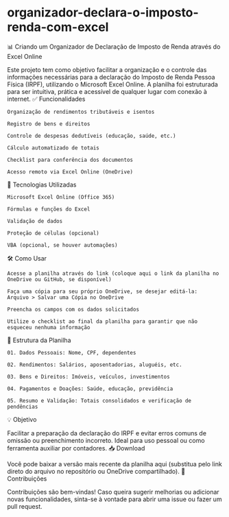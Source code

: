 # organizador-declara-o-imposto-renda-com-excel


📊 Criando um Organizador de Declaração de Imposto de Renda através do Excel Online

Este projeto tem como objetivo facilitar a organização e o controle das informações necessárias para a declaração do Imposto de Renda Pessoa Física (IRPF), utilizando o Microsoft Excel Online. A planilha foi estruturada para ser intuitiva, prática e acessível de qualquer lugar com conexão à internet.
✅ Funcionalidades

    Organização de rendimentos tributáveis e isentos

    Registro de bens e direitos

    Controle de despesas dedutíveis (educação, saúde, etc.)

    Cálculo automatizado de totais

    Checklist para conferência dos documentos

    Acesso remoto via Excel Online (OneDrive)

📌 Tecnologias Utilizadas

    Microsoft Excel Online (Office 365)

    Fórmulas e funções do Excel

    Validação de dados

    Proteção de células (opcional)

    VBA (opcional, se houver automações)

🛠 Como Usar

    Acesse a planilha através do link (coloque aqui o link da planilha no OneDrive ou GitHub, se disponível)

    Faça uma cópia para seu próprio OneDrive, se desejar editá-la:
    Arquivo > Salvar uma Cópia no OneDrive

    Preencha os campos com os dados solicitados

    Utilize o checklist ao final da planilha para garantir que não esqueceu nenhuma informação

📄 Estrutura da Planilha

    01. Dados Pessoais: Nome, CPF, dependentes

    02. Rendimentos: Salários, aposentadorias, aluguéis, etc.

    03. Bens e Direitos: Imóveis, veículos, investimentos

    04. Pagamentos e Doações: Saúde, educação, previdência

    05. Resumo e Validação: Totais consolidados e verificação de pendências

💡 Objetivo

Facilitar a preparação da declaração do IRPF e evitar erros comuns de omissão ou preenchimento incorreto. Ideal para uso pessoal ou como ferramenta auxiliar por contadores.
📥 Download

Você pode baixar a versão mais recente da planilha aqui (substitua pelo link direto do arquivo no repositório ou OneDrive compartilhado).
🤝 Contribuições

Contribuições são bem-vindas! Caso queira sugerir melhorias ou adicionar novas funcionalidades, sinta-se à vontade para abrir uma issue ou fazer um pull request.
